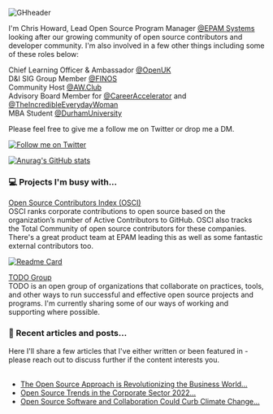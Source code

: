 ![GHheader](https://github.com/cm-howard/cm-howard/assets/71087272/45daca2c-8632-4267-9a23-484388826889)

I'm Chris Howard, Lead Open Source Program Manager <a href="http://www.epam.com">@EPAM Systems</a> looking after our growing community of open source contributors and developer community. I'm also involved in a few other things including some of these roles below: 

Chief Learning Officer & Ambassador <a href="http://www.openuk.uk">@OpenUK</a><br/>
D&I SIG Group Member <a href="https://www.finos.org/">@FINOS</a><br/>
Community Host <a href="https://aw.club">@AW.Club</a><br/>
Advisory Board Member for <a href="https://careeraccelerator.io/">@CareerAccelerator</a> and <a href="https://incredibleeverydaywoman.com/">@TheIncredibleEverydayWoman</a><br/>
MBA Student <a href="https://www.durham.ac.uk">@DurhamUniversity</a>

Please feel free to give me a follow me on Twitter or drop me a DM.

<a href="http://www.twitter.com/chris_howard"><img alt="Follow me on Twitter" src="https://img.shields.io/twitter/follow/chris_howard?style=social"></a>

[![Anurag's GitHub stats](https://github-readme-stats.vercel.app/api?username=cm-howard&theme=nightowl&show_icons=true)](https://github.com/anuraghazra/github-readme-stats)

<h3>💻 Projects I'm busy with...</h3>

<a href="https://www.github.com/epam/osci">Open Source Contributors Index (OSCI)</a>
<br>OSCI ranks corporate contributions to open source based on the organization’s number of Active Contributors to GitHub. OSCI also tracks the Total Community of open source contributors for these companies. There's a great product team at EPAM leading this as well as some fantastic external contributors too. 

[![Readme Card](https://github-readme-stats.vercel.app/api/pin/?username=epam&repo=osci&theme=nightowl)](https://github.com/anuraghazra/github-readme-stats)

<a href="https://github.com/todogroup/todogroup.org">TODO Group</a>
<br>TODO is an open group of organizations that collaborate on practices, tools, and other ways to run successful and effective open source projects and programs. I'm currently sharing some of our ways of working and supporting where possible.

<h3>📘 Recent articles and posts...</h3>
Here I'll share a few articles that I've either written or been featured in - please reach out to discuss further if the content interests you.
<br><br>

* [The Open Source Approach is Revolutionizing the Business World...](https://greensoftware.foundation/articles/the-open-source-approach-is-revolutionizing-the-business-world-meet-christopher-h)
* [Open Source Trends in the Corporate Sector 2022...](https://opensourceindex.io/p/open-source-trends-in-the-corporate-sector-throughout-2022)
* [Open Source Software and Collaboration Could Curb Climate Change...](https://www.sgvoice.net/strategy/technology/5875/open-source-sustainability-curbing-climate-change-collaborative-principles/)

